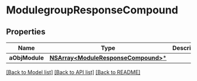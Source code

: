 # ModulegroupResponseCompound

## Properties
Name | Type | Description | Notes
------------ | ------------- | ------------- | -------------
**aObjModule** | [**NSArray&lt;ModuleResponseCompound&gt;***](ModuleResponseCompound.md) |  | [optional] 

[[Back to Model list]](../README.md#documentation-for-models) [[Back to API list]](../README.md#documentation-for-api-endpoints) [[Back to README]](../README.md)


